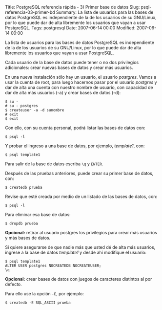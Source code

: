Title: PostgreSQL referencia rápida - 3) Primer base de datos
Slug: psql-referencia-03-primer-bd
Summary: La lista de usuarios para las bases de datos PostgreSQL es independiente de la de los usuarios de su GNU/Linux, por lo que puede dar de alta libremente los usuarios que vayan a usar PostgreSQL.
Tags: postgresql
Date: 2007-06-14 00:00
Modified: 2007-06-14 00:00


La lista de usuarios para las bases de datos PostgreSQL es independiente de la de los usuarios de su GNU/Linux, por lo que puede dar de alta libremente los usuarios que vayan a usar PostgreSQL.

Cada usuario de la base de datos puede tener o no dos privilegios adicionales: crear nuevas bases de datos y crear más usuarios.

En una nueva instalación sólo hay un usuario, el usuario *postgres*.  Vamos a usar la cuenta de root, para luego hacernos pasar por el usuario *postgres* y dar de alta una cuenta con nuestro nombre de usuario, con capacidad de dar de alta más usuarios (-a) y crear bases de datos (-d):

    $ su -
    # su - postgres
    $ createuser -a -d sunombre
    # exit
    $ exit

Con ello, con su cuenta personal, podrá listar las bases de datos con:

    $ psql -l

Y probar el ingreso a una base de datos, por ejemplo, *template1*, con:

    $ psql template1

Para salir de la base de datos escriba `\q` y `ENTER`.

Después de las pruebas anteriores, puede crear su primer base de datos, con:

    $ createdb prueba

Revise que esté creada por medio de un listado de las bases de datos, con:

    $ psql -l

Para eliminar esa base de datos:

    $ dropdb prueba

**Opcional:** retirar al usuario postgres los privilegios para crear más usuarios y más bases de datos.

Si quiere asegurarse de que nadie más que usted dé de alta más usuarios, ingrese a la base de datos *template1* y desde ahí modifique el usuario:

    $ psql template1
    ALTER USER postgres NOCREATEDB NOCREATEUSER;
    \q

**Opcional:** crear bases de datos con juegos de caracteres distintos al por defecto.

Para ello use la opción `-E`, por ejemplo:

    $ createdb -E SQL_ASCII prueba
